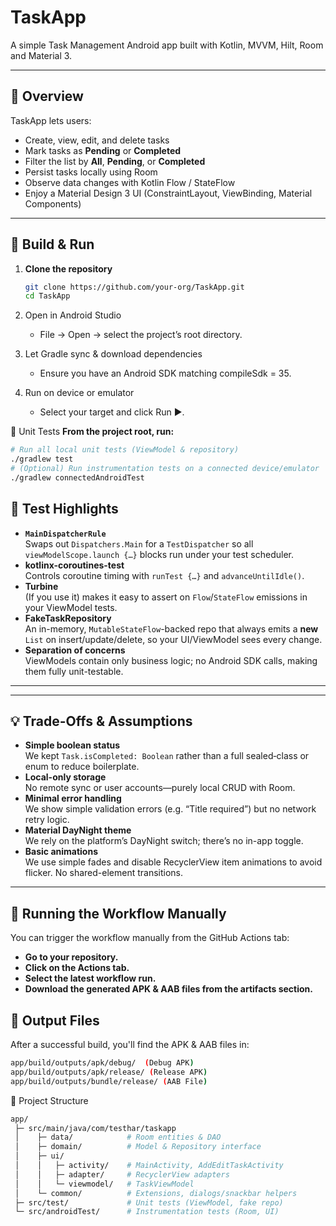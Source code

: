 # TaskApp

A simple Task Management Android app built with Kotlin, MVVM, Hilt, Room and Material 3.

---

## 📖 Overview

TaskApp lets users:

- Create, view, edit, and delete tasks  
- Mark tasks as **Pending** or **Completed**  
- Filter the list by **All**, **Pending**, or **Completed**  
- Persist tasks locally using Room  
- Observe data changes with Kotlin Flow / StateFlow  
- Enjoy a Material Design 3 UI (ConstraintLayout, ViewBinding, Material Components)

---

## 🚀 Build & Run

1. **Clone the repository**  
   ```bash
   git clone https://github.com/your-org/TaskApp.git
   cd TaskApp

2. Open in Android Studio

    - File → Open → select the project’s root directory.

3. Let Gradle sync & download dependencies

    - Ensure you have an Android SDK matching compileSdk = 35.

4. Run on device or emulator

    - Select your target and click Run ▶.


🧪 Unit Tests
**From the project root, run:**
```bash
# Run all local unit tests (ViewModel & repository)
./gradlew test
# (Optional) Run instrumentation tests on a connected device/emulator
./gradlew connectedAndroidTest

```
## 🧪 Test Highlights

- **`MainDispatcherRule`**  
  Swaps out `Dispatchers.Main` for a `TestDispatcher` so all `viewModelScope.launch {…}` blocks run under your test scheduler.
- **kotlinx-coroutines-test**  
  Controls coroutine timing with `runTest {…}` and `advanceUntilIdle()`.
- **Turbine**  
  (If you use it) makes it easy to assert on `Flow`/`StateFlow` emissions in your ViewModel tests.
- **FakeTaskRepository**  
  An in-memory, `MutableStateFlow`-backed repo that always emits a **new** `List` on insert/update/delete, so your UI/ViewModel sees every change.
- **Separation of concerns**  
  ViewModels contain only business logic; no Android SDK calls, making them fully unit-testable.

---

---

## 💡 Trade-Offs & Assumptions

- **Simple boolean status**  
  We kept `Task.isCompleted: Boolean` rather than a full sealed‐class or enum to reduce boilerplate.
- **Local-only storage**  
  No remote sync or user accounts—purely local CRUD with Room.
- **Minimal error handling**  
  We show simple validation errors (e.g. “Title required”) but no network retry logic.
- **Material DayNight theme**  
  We rely on the platform’s DayNight switch; there’s no in-app toggle.
- **Basic animations**  
  We use simple fades and disable RecyclerView item animations to avoid flicker. No shared-element transitions.

---

## 🚀 Running the Workflow Manually
You can trigger the workflow manually from the GitHub Actions tab:

- **Go to your repository.**
- **Click on the Actions tab.**
- **Select the latest workflow run.**
- **Download the generated APK & AAB files from the artifacts section.**

## 📂 Output Files

After a successful build, you'll find the APK & AAB files in:
```bash
app/build/outputs/apk/debug/  (Debug APK)
app/build/outputs/apk/release/ (Release APK)
app/build/outputs/bundle/release/ (AAB File)
```

📂 Project Structure
```bash
app/
 ├─ src/main/java/com/testhar/taskapp
 │    ├─ data/            # Room entities & DAO
 │    ├─ domain/          # Model & Repository interface
 │    ├─ ui/
 │    │   ├─ activity/    # MainActivity, AddEditTaskActivity
 │    │   ├─ adapter/     # RecyclerView adapters
 │    │   └─ viewmodel/   # TaskViewModel
 │    └─ common/          # Extensions, dialogs/snackbar helpers
 ├─ src/test/             # Unit tests (ViewModel, fake repo)
 └─ src/androidTest/      # Instrumentation tests (Room, UI)
```



